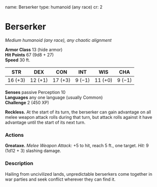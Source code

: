 name: Berserker
type: humanoid (any race)
cr: 2

# Berserker 
_Medium humanoid (any race), any chaotic alignment_

**Armor Class** 13 (hide armor)    
**Hit Points** 67 (9d8 + 27)    
**Speed** 30 ft. 

| STR     | DEX     | CON     | INT     | WIS     | CHA     |
|---------|---------|---------|---------|---------|---------|
| 16 (+3) | 12 (+1) | 17 (+3) | 9 (−1)  | 11 (+0) | 9 (−1)  |  

**Senses** passive Perception 10    
**Languages** any one language (usually Common)    
**Challenge** 2 (450 XP) 

**Reckless.** At the start of its turn, the berserker can gain advantage on all melee weapon attack rolls during that turn, but attack rolls against it have advantage until the start of its next turn. 

### Actions 
**Greataxe.** _Melee Weapon Attack:_ +5 to hit, reach 5 ft., one target. _Hit:_ 9 (1d12 + 3) slashing damage. 

### Description
Hailing from uncivilized lands, unpredictable berserkers come together in war parties and seek conflict wherever they can find it. 